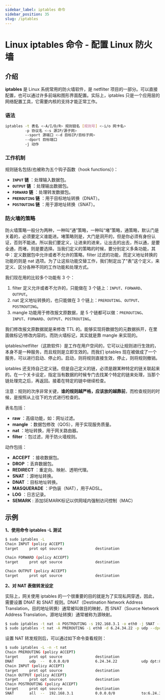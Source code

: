 ```yaml
---
sidebar_label: iptables 命令
sidebar_position: 35
slug: /iptables
---
```


# Linux iptables 命令 - 配置 Linux 防火墙



## 介绍

**iptables** 是 Linux 系统常用的防火墙软件，是 netfilter 项目的一部分。可以直接配置，也可以通过许多前端和图形界面配置。实际上，iptables 只是一个应用层的网络配置工具，它需要内核的支持才能正常工作。

### 语法

```bash
iptables -t 表名 <-A/I/D/R> 规则链名 [规则号] <-i/o 网卡名> 
         -p 协议名 <-s 源IP/源子网> 
         --sport 源端口 <-d 目标IP/目标子网> 
         --dport 目标端口 
         -j 动作
```

### 工作机制

规则链名包括(也被称为五个钩子函数（hook functions）)：

- **`INPUT` 链** ：处理输入数据包。
- **`OUTPUT` 链** ：处理输出数据包。
- **`FORWARD` 链** ：处理转发数据包。
- **`PREROUTING` 链** ：用于目标地址转换（DNAT）。
- **`POSTOUTING` 链** ：用于源地址转换（SNAT）。

### 防火墙的策略

防火墙策略一般分为两种，一种叫“通”策略，一种叫“堵”策略，通策略，默认门是关着的，必须要定义谁能进。堵策略则是，大门是洞开的，但是你必须有身份认证，否则不能进。所以我们要定义，让进来的进来，让出去的出去，所以通，是要全通，而堵，则是要选择。当我们定义的策略的时候，要分别定义多条功能，其中：定义数据包中允许或者不允许的策略，filter 过滤的功能，而定义地址转换的功能的则是 nat 选项。为了让这些功能交替工作，我们制定出了“表”这个定义，来定义、区分各种不同的工作功能和处理方式。

我们现在用的比较多个功能有 3 个：

1. filter 定义允许或者不允许的，只能做在 3 个链上：`INPUT`、`FORWARD`、`OUTPUT`。
2. nat 定义地址转换的，也只能做在 3 个链上：`PREROUTING`、`OUTPUT`、`POSTROUTING`。
3. mangle 功能用于修改报文原数据，是 5 个链都可以做：`PREROUTING`、`INPUT`、`FORWARD`、`OUTPUT`、`POSTROUTING`。

我们修改报文原数据就是来修改 TTL 的。能够实现将数据包的元数据拆开，在里面做标记/修改内容的。而防火墙标记，其实就是靠 mangle 来实现的。

iptables/netfilter（这款软件）是工作在用户空间的，它可以让规则进行生效的，本身不是一种服务，而且规则是立即生效的。而我们 iptables 现在被做成了一个服务，可以进行启动、停止的。启动，则将规则直接生效，停止，则将规则撤销。

iptables 还支持自己定义链。但是自己定义的链，必须是跟某种特定的链关联起来的。在一个关卡设定，指定当有数据的时候专门去找某个特定的链来处理，当那个链处理完之后，再返回。接着在特定的链中继续检查。

注意：规则的次序非常关键，**谁的规则越严格，应该放的越靠前**，而检查规则的时候，是按照从上往下的方式进行检查的。

表名包括：

- **raw** ：高级功能，如：网址过滤。
- **mangle** ：数据包修改（QOS），用于实现服务质量。
- **nat** ：地址转换，用于网关路由器。
- **filter** ：包过滤，用于防火墙规则。

动作包括：

- **ACCEPT** ：接收数据包。
- **DROP** ：丢弃数据包。
- **REDIRECT** ：重定向、映射、透明代理。
- **SNAT** ：源地址转换。
- **DNAT** ：目标地址转换。
- **MASQUERADE** ：IP伪装（NAT），用于ADSL。
- **LOG** ：日志记录。
- **SEMARK** : 添加SEMARK标记以供网域内强制访问控制（MAC）



## 示例

**1、使用命令 iptables -L 测试**

```bash
$ sudo iptables -L
Chain INPUT (policy ACCEPT)
target     prot opt source               destination         

Chain FORWARD (policy ACCEPT)
target     prot opt source               destination         

Chain OUTPUT (policy ACCEPT)
target     prot opt source               destination
```

**2、对 NAT 表做转发设定**

实际上，网关使用 iptables 的一个很重要的目的就是为了实现私网穿透，因此，需要设置 DNAT 和 SNAT 规则。DNAT（Destination Network Address Translation，目的地址转换）通常被叫做目的映射，而 SNAT（Source Network Address Translation，源地址转换）通常被称为源映射。

```bash
$ sudo iptables -t nat -A POSTROUTING -s 192.168.3.1 -o eth0 -j SNAT --to-source 6.24.34.22
$ sudo iptables -t nat -A PREROUTING -i eth0 -d 6.24.34.22 -p udp --dport 8507 -j DNAT --to-destination 192.168.3.1:10012
```

设置 NAT 转发规则后，可以通过如下命令查看规则：

```bash
$ sudo iptables -L -n -t nat
Chain PREROUTING (policy ACCEPT)
target     prot opt source               destination         
DNAT       udp  --  0.0.0.0/0            6.24.34.22           udp dpt:8507 to:192.168.3.1:10012
Chain INPUT (policy ACCEPT)
target     prot opt source               destination         
Chain OUTPUT (policy ACCEPT)
target     prot opt source               destination         
Chain POSTROUTING (policy ACCEPT)
target     prot opt source               destination         
SNAT       all  --  192.168.3.1          0.0.0.0/0            to:6.24.34.22
```





